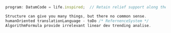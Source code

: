 ```ts
program: DatumCode = life.inspired;  // Retain relief support along the way cheered it up  <!-- https://pl.glosbe.com/la/pl/datum -->

Structure can give you many things, but there no common sense.
humanOriented translationLanguage - toDo /* RefernenceSystem */
AlgorithmFormula provide irrelevant linear dev trending analise.
```

<!--
**informacja/informacja** is a ✨ _special_ ✨ repository because its `README.md` (this file) appears on your GitHub profile.
### Hi there 👋


Here are some ideas to get you started:

- 🔭 I’m currently working on ...
- 🌱 I’m currently learning ...
- 👯 I’m looking to collaborate on ...
- 🤔 I’m looking for help with ...
- 💬 Ask me about ...
- 📫 How to reach me: ...
- 😄 Pronouns: ...
- ⚡ Fun fact: ...
-->
